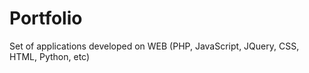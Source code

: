 Portfolio
=========

Set of applications developed on WEB (PHP, JavaScript, JQuery, CSS, HTML, Python, etc)
